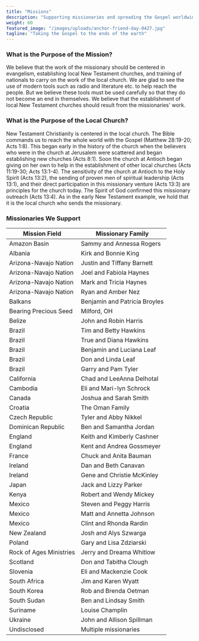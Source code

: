```yaml
---
title: "Missions"
description: "Supporting missionaries and spreading the Gospel worldwide"
weight: 60
featured_image: "/images/uploads/anchor-friend-day-0427.jpg"
tagline: "Taking the Gospel to the ends of the earth"
---
```


### What is the Purpose of the Mission?

We believe that the work of the missionary should be centered in evangelism, establishing local New Testament churches, and training of nationals to carry on the work of the local church. We are glad to see the use of modern tools such as radio and literature etc. to help reach the people. But we believe these tools must be used carefully so that they do not become an end in themselves. We believe that the establishment of local New Testament churches should result from the missionaries' work.

### What is the Purpose of the Local Church?

New Testament Christianity is centered in the local church. The Bible commands us to reach the whole world with the Gospel (Matthew 28:19-20; Acts 1:8). This began early in the history of the church when the believers who were in the church at Jerusalem were scattered and began establishing new churches (Acts 8:1). Soon the church at Antioch began giving on her own to help in the establishment of other local churches (Acts 11:19-30; Acts 13:1-4). The sensitivity of the church at Antioch to the Holy Spirit (Acts 13:2), the sending of proven men of spiritual leadership (Acts 13:1), and their direct participation in this missionary venture (Acts 13:3) are principles for the church today. The Spirit of God confirmed this missionary outreach (Acts 13:4). As in the early New Testament example, we hold that it is the local church who sends the missionary.

### Missionaries We Support

| Mission Field | Missionary Family |
|---------------|-------------------|
| Amazon Basin | Sammy and Annessa Rogers |
| Albania | Kirk and Bonnie King |
| Arizona-Navajo Nation | Justin and Tiffany Barnett |
| Arizona-Navajo Nation | Joel and Fabiola Haynes |
| Arizona-Navajo Nation | Mark and Tricia Haynes |
| Arizona-Navajo Nation | Ryan and Amber Nez |
| Balkans | Benjamin and Patricia Broyles |
| Bearing Precious Seed | Milford, OH |
| Belize | John and Robin Harris |
| Brazil | Tim and Betty Hawkins |
| Brazil | True and Diana Hawkins |
| Brazil | Benjamin and Luciana Leaf |
| Brazil | Don and Linda Leaf |
| Brazil | Garry and Pam Tyler |
| California | Chad and LeeAnna Delhotal |
| Cambodia | Eli and Mari-lyn Schrock |
| Canada | Joshua and Sarah Smith |
| Croatia | The Oman Family |
| Czech Republic | Tyler and Abby Nikkel |
| Dominican Republic | Ben and Samantha Jordan |
| England | Keith and Kimberly Cashner |
| England | Kent and Andrea Gossmeyer |
| France | Chuck and Anita Bauman |
| Ireland | Dan and Beth Canavan |
| Ireland | Gene and Christie McKinley |
| Japan | Jack and Lizzy Parker |
| Kenya | Robert and Wendy Mickey |
| Mexico | Steven and Peggy Harris |
| Mexico | Matt and Annetta Johnson |
| Mexico | Clint and Rhonda Rardin |
| New Zealand | Josh and Alys Szwarga |
| Poland | Gary and Lisa Zdziarski |
| Rock of Ages Ministries | Jerry and Dreama Whitlow |
| Scotland | Don and Tabitha Clough |
| Slovenia | Eli and Mackenzie Cook |
| South Africa | Jim and Karen Wyatt |
| South Korea | Rob and Brenda Oetman |
| South Sudan | Ben and Lindsay Smith |
| Suriname | Louise Champlin |
| Ukraine | John and Allison Spillman |
| Undisclosed | Multiple missionaries |
